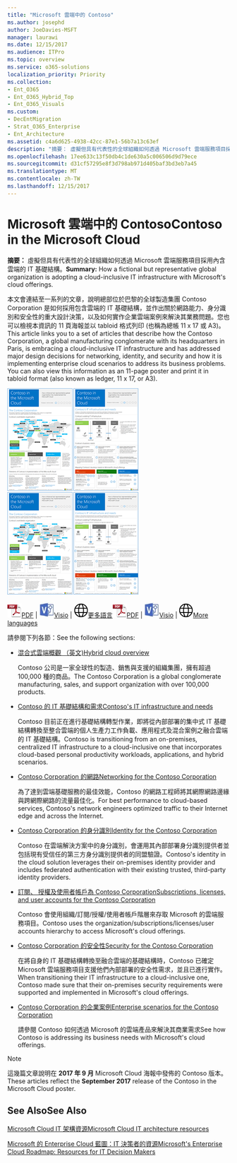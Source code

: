```yaml
---
title: "Microsoft 雲端中的 Contoso"
ms.author: josephd
author: JoeDavies-MSFT
manager: laurawi
ms.date: 12/15/2017
ms.audience: ITPro
ms.topic: overview
ms.service: o365-solutions
localization_priority: Priority
ms.collection:
- Ent_O365
- Ent_O365_Hybrid_Top
- Ent_O365_Visuals
ms.custom:
- DecEntMigration
- Strat_O365_Enterprise
- Ent_Architecture
ms.assetid: c4a6d625-4938-42cc-87e1-56b7a13c63ef
description: "摘要： 虛擬但具有代表性的全球組織如何透過 Microsoft 雲端服務項目採用內含雲端的 IT 基礎結構。"
ms.openlocfilehash: 17ee633c13f50db4c1de630a5c006506d9d79ece
ms.sourcegitcommit: d31cf57295e8f3d798ab971d405baf3bd3eb7a45
ms.translationtype: MT
ms.contentlocale: zh-TW
ms.lasthandoff: 12/15/2017
---
```

# <a name="contoso-in-the-microsoft-cloud"></a><span data-ttu-id="b6301-103">Microsoft 雲端中的 Contoso</span><span class="sxs-lookup"><span data-stu-id="b6301-103">Contoso in the Microsoft Cloud</span></span>

 <span data-ttu-id="b6301-104">**摘要：** 虛擬但具有代表性的全球組織如何透過 Microsoft 雲端服務項目採用內含雲端的 IT 基礎結構。</span><span class="sxs-lookup"><span data-stu-id="b6301-104">**Summary:** How a fictional but representative global organization is adopting a cloud-inclusive IT infrastructure with Microsoft's cloud offerings.</span></span>
  
<span data-ttu-id="b6301-p101">本文會連結至一系列的文章，說明總部位於巴黎的全球製造集團 Contoso Corporation 是如何採用包含雲端的 IT 基礎結構，並作出關於網路能力、身分識別和安全性的重大設計決策，以及如何實作企業雲端案例來解決其業務問題。您也可以檢視本資訊的 11 頁海報並以 tabloid 格式列印 (也稱為總帳 11 x 17 或 A3)。</span><span class="sxs-lookup"><span data-stu-id="b6301-p101">This article links you to a set of articles that describe how the Contoso Corporation, a global manufacturing conglomerate with its headquarters in Paris, is embracing a cloud-inclusive IT infrastructure and has addressed major design decisions for networking, identity, and security and how it is implementing enterprise cloud scenarios to address its business problems. You can also view this information as an 11-page poster and print it in tabloid format (also known as ledger, 11 x 17, or A3).</span></span>
  
<span data-ttu-id="b6301-107">[![Contoso Microsoft Cloud 海報縮圖圖像。](images/Contoso_Poster/Thumbnail.png)](https://www.microsoft.com/download/details.aspx?id=54427)</span><span class="sxs-lookup"><span data-stu-id="b6301-107">[![Thumb image of the Contoso in the Microsoft Cloud poster.](images/Contoso_Poster/Thumbnail.png)](https://www.microsoft.com/download/details.aspx?id=54427)</span></span>
  
<span data-ttu-id="b6301-108">![PDF 檔案](images/Common_Images/PDFIcon.png)[PDF](https://go.microsoft.com/fwlink/p/?linkid=842085)  | ![Visio 檔案](images/Common_Images/VisioIcon.png)[Visio](https://go.microsoft.com/fwlink/p/?linkid=842086)  | ![請參閱其他語言版本的頁面](images/Common_Images/GlobeIcon.png)[更多語言](https://www.microsoft.com/download/details.aspx?id=54427)</span><span class="sxs-lookup"><span data-stu-id="b6301-108">![PDF file](images/Common_Images/PDFIcon.png)[PDF](https://go.microsoft.com/fwlink/p/?linkid=842085)  | ![Visio file](images/Common_Images/VisioIcon.png)[Visio](https://go.microsoft.com/fwlink/p/?linkid=842086)  | ![See a page with versions in additional languages](images/Common_Images/GlobeIcon.png)[More languages](https://www.microsoft.com/download/details.aspx?id=54427)</span></span>
  
<span data-ttu-id="b6301-109">請參閱下列各節：</span><span class="sxs-lookup"><span data-stu-id="b6301-109">See the following sections:</span></span>
  
- [<span data-ttu-id="b6301-110">混合式雲端概觀 （英文)</span><span class="sxs-lookup"><span data-stu-id="b6301-110">Hybrid cloud overview</span></span>](hybrid-cloud-overview.md)
    
    <span data-ttu-id="b6301-111">Contoso 公司是一家全球性的製造、銷售與支援的組織集團，擁有超過 100,000 種的商品。</span><span class="sxs-lookup"><span data-stu-id="b6301-111">The Contoso Corporation is a global conglomerate manufacturing, sales, and support organization with over 100,000 products.</span></span>
    
- [<span data-ttu-id="b6301-112">Contoso 的 IT 基礎結構和需求</span><span class="sxs-lookup"><span data-stu-id="b6301-112">Contoso's IT infrastructure and needs</span></span>](contoso-it-infrastructure-and-needs.md)
    
    <span data-ttu-id="b6301-113">Contoso 目前正在進行基礎結構轉型作業，即將從內部部署的集中式 IT 基礎結構轉換至整合雲端的個人生產力工作負載、應用程式及混合案例之融合雲端的 IT 基礎結構。</span><span class="sxs-lookup"><span data-stu-id="b6301-113">Contoso is transitioning from an on-premises, centralized IT infrastructure to a cloud-inclusive one that incorporates cloud-based personal productivity workloads, applications, and hybrid scenarios.</span></span>
    
- [<span data-ttu-id="b6301-114">Contoso Corporation 的網路</span><span class="sxs-lookup"><span data-stu-id="b6301-114">Networking for the Contoso Corporation</span></span>](networking-for-the-contoso-corporation.md)
    
    <span data-ttu-id="b6301-115">為了達到雲端基礎服務的最佳效能，Contoso 的網路工程師將其網際網路邊緣與跨網際網路的流量最佳化。</span><span class="sxs-lookup"><span data-stu-id="b6301-115">For best performance to cloud-based services, Contoso's network engineers optimized traffic to their Internet edge and across the Internet.</span></span>
    
- [<span data-ttu-id="b6301-116">Contoso Corporation 的身分識別</span><span class="sxs-lookup"><span data-stu-id="b6301-116">Identity for the Contoso Corporation</span></span>](identity-for-the-contoso-corporation.md)
    
    <span data-ttu-id="b6301-117">Contoso 在雲端解決方案中的身分識別，會運用其內部部署身分識別提供者並包括現有受信任的第三方身分識別提供者的同盟驗證。</span><span class="sxs-lookup"><span data-stu-id="b6301-117">Contoso's identity in the cloud solution leverages their on-premises identity provider and includes federated authentication with their existing trusted, third-party identity providers.</span></span>
    
- [<span data-ttu-id="b6301-118">訂閱、 授權及使用者帳戶為 Contoso Corporation</span><span class="sxs-lookup"><span data-stu-id="b6301-118">Subscriptions, licenses, and user accounts for the Contoso Corporation</span></span>](subscriptions-licenses-and-user-accounts-for-the-contoso-corporation.md)
    
    <span data-ttu-id="b6301-119">Contoso 會使用組織/訂閱/授權/使用者帳戶階層來存取 Microsoft 的雲端服務項目。</span><span class="sxs-lookup"><span data-stu-id="b6301-119">Contoso uses the organization/subscriptions/licenses/user accounts hierarchy to access Microsoft's cloud offerings.</span></span>
    
- [<span data-ttu-id="b6301-120">Contoso Corporation 的安全性</span><span class="sxs-lookup"><span data-stu-id="b6301-120">Security for the Contoso Corporation</span></span>](security-for-the-contoso-corporation.md)
    
    <span data-ttu-id="b6301-121">在將自身的 IT 基礎結構轉換至融合雲端的基礎結構時，Contoso 已確定 Microsoft 雲端服務項目支援他們內部部署的安全性需求，並且已進行實作。</span><span class="sxs-lookup"><span data-stu-id="b6301-121">When transitioning their IT infrastructure to a cloud-inclusive one, Contoso made sure that their on-premises security requirements were supported and implemented in Microsoft's cloud offerings.</span></span>
    
- [<span data-ttu-id="b6301-122">Contoso Corporation 的企業案例</span><span class="sxs-lookup"><span data-stu-id="b6301-122">Enterprise scenarios for the Contoso Corporation</span></span>](enterprise-scenarios-for-the-contoso-corporation.md)
    
    <span data-ttu-id="b6301-123">請參閱 Contoso 如何透過 Microsoft 的雲端產品來解決其商業需求</span><span class="sxs-lookup"><span data-stu-id="b6301-123">See how Contoso is addressing its business needs with Microsoft's cloud offerings.</span></span>
    
> [!NOTE]
> <span data-ttu-id="b6301-124">這幾篇文章說明在 **2017 年 9 月** Microsoft Cloud 海報中發佈的 Contoso 版本。</span><span class="sxs-lookup"><span data-stu-id="b6301-124">These articles reflect the **September 2017** release of the Contoso in the Microsoft Cloud poster.</span></span>
  
## <a name="see-also"></a><span data-ttu-id="b6301-125">See Also</span><span class="sxs-lookup"><span data-stu-id="b6301-125">See Also</span></span>

[<span data-ttu-id="b6301-126">Microsoft Cloud IT 架構資源</span><span class="sxs-lookup"><span data-stu-id="b6301-126">Microsoft Cloud IT architecture resources</span></span>](microsoft-cloud-it-architecture-resources.md)

[<span data-ttu-id="b6301-127">Microsoft 的 Enterprise Cloud 藍圖：IT 決策者的資源</span><span class="sxs-lookup"><span data-stu-id="b6301-127">Microsoft's Enterprise Cloud Roadmap: Resources for IT Decision Makers</span></span>](https://sway.com/FJ2xsyWtkJc2taRD)



